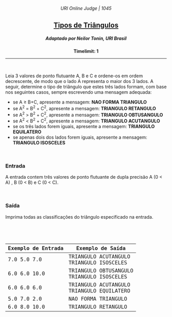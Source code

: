 <h6 align="center">URI Online Judge | 1045</h6>
<h2 align="center">
  <a href="https://www.urionlinejudge.com.br/judge/pt/problems/view/1045">
    Tipos de Triângulos
  </a>
</h2>
<h5 align="center">Adaptado por Neilor Tonin, URI  Brasil</h5>
<p align="center"><b>Timelimit: 1</b></p>
<hr>
<br>
<p>
  Leia 3 valores de ponto flutuante A, B e C e ordene-os em ordem decrescente, de modo que o lado A representa o maior dos 3 lados. A seguir, determine o tipo de triângulo que estes três lados formam, com base nos seguintes casos, sempre escrevendo uma mensagem adequada:
</p>
<p>
  <ul>
    <li>se A ≥ B+C, apresente a mensagem: <b>NAO FORMA TRIANGULO</b></li>
    <li>se A<sup>2</sup> = B<sup>2</sup> + C<sup>2</sup>, apresente a mensagem: <b>TRIANGULO RETANGULO</b></li>
    <li>se A<sup>2</sup> > B<sup>2</sup> + C<sup>2</sup>, apresente a mensagem: <b>TRIANGULO OBTUSANGULO</b></li>
    <li>se A<sup>2</sup> < B<sup>2</sup> + C<sup>2</sup>, apresente a mensagem: <b>TRIANGULO ACUTANGULO</b></li>
    <li>se os três lados forem iguais, apresente a mensagem: <b>TRIANGULO EQUILATERO</b></li>
    <li>se apenas dois dos lados forem iguais, apresente a mensagem: <b>TRIANGULO ISOSCELES</b></li>
  </ul>
</p>
<br>
<h3>Entrada</h3>
<p>
  A entrada contem três valores de ponto flutuante de dupla precisão A (0 < A) , B (0 < B) e C (0 < C).
</p>
<br>
<h3>Saída</h3>
<p>
  Imprima todas as classificações do triângulo especificado na entrada.
</p>
<br>
<code>
  <table width="100%">
    <thead>
      <th>Exemplo de Entrada</th>
      <th>Exemplo de Saída</th>
    </thead>
    <tbody>
      <tr>
        <td>7.0 5.0 7.0</td>
        <td>TRIANGULO ACUTANGULO<br>TRIANGULO ISOSCELES</td>
      </tr>
      <tr>
        <td>6.0 6.0 10.0</td>
        <td>TRIANGULO OBTUSANGULO<br>TRIANGULO ISOSCELES</td>
      </tr>
      <tr>
        <td>6.0 6.0 6.0</td>
        <td>TRIANGULO ACUTANGULO<br>TRIANGULO EQUILATERO</td>
      </tr>
      <tr>
        <td>5.0 7.0 2.0</td>
        <td>NAO FORMA TRIANGULO</td>
      </tr>
      <tr>
        <td>6.0 8.0 10.0</td>
        <td>TRIANGULO RETANGULO</td>
      </tr>
    </tbody>
  </table>
</code>